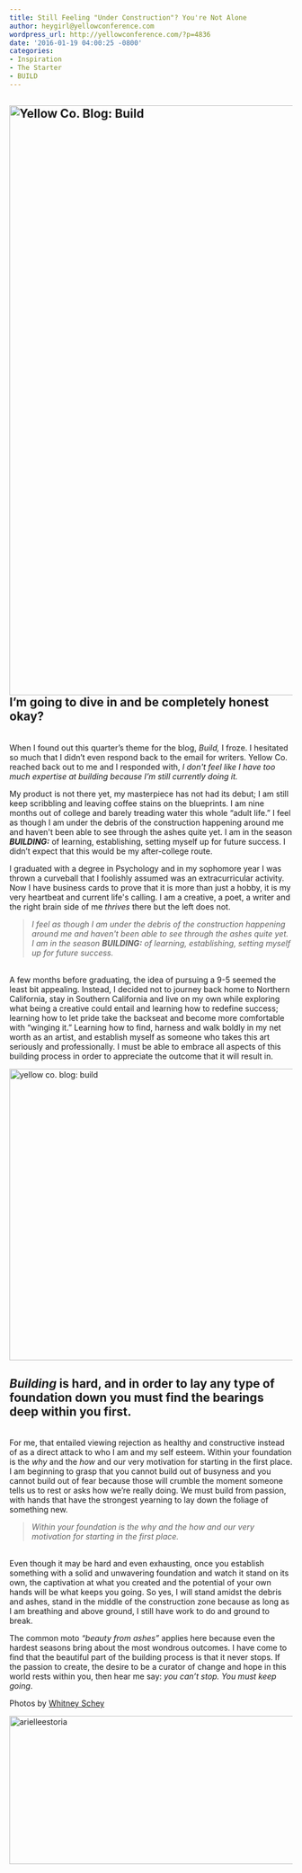 ```yaml
---
title: Still Feeling "Under Construction"? You're Not Alone
author: heygirl@yellowconference.com
wordpress_url: http://yellowconference.com/?p=4836
date: '2016-01-19 04:00:25 -0800'
categories:
- Inspiration
- The Starter
- BUILD
---
```

<h2><a href="http://yellowconference.com/wp-content/uploads/2016/01/metzDARLING-26.jpg"><img class="aligncenter size-full wp-image-4838" src="http://yellowconference.com/wp-content/uploads/2016/01/metzDARLING-26.jpg" alt="Yellow Co. Blog: Build" width="700" height="1050" /></a>I&rsquo;m going to dive in and be completely honest okay?</h2><br />
When I found out this quarter&rsquo;s theme for the blog, <em>Build,</em> I froze. I hesitated so much that I didn&rsquo;t even respond back to the email for writers. Yellow Co. reached back out to me and I responded with,<em> I don't feel like I have too much expertise at building because I&rsquo;m still currently doing it.</em></p>
<p>My product is not there yet, my masterpiece has not had its debut;&nbsp;I am still keep scribbling and leaving coffee stains on the blueprints.&nbsp;I am nine months out of college and barely treading water this whole &ldquo;adult life.&rdquo; I feel as though I am under the debris of the construction happening around me and haven't been able to see through the ashes quite yet. I am in the season <em><strong>BUILDING:</strong></em> of learning, establishing, setting myself up for future success. I didn&rsquo;t expect that this would be my after-college route.</p>
<p>I graduated with a degree in Psychology and in my sophomore year I was thrown a curveball that I foolishly assumed was an extracurricular activity. Now I have business cards to prove that it is more than just a hobby, it is my very heartbeat and current life's calling. I am a creative, a poet, a writer and the right brain side of me <em>thrives </em>there but the left does not.</p>
<blockquote><p><em>I feel as though I am under the debris of the construction happening around me and haven't been able to see through the ashes quite yet. I am in the season <strong>BUILDING:</strong> of learning, establishing, setting myself up for future success.</em></blockquote><br />
A few months before graduating, the idea of pursuing a 9-5 seemed the least bit appealing. Instead, I decided not to journey back home to Northern California, stay in Southern California and live on my own while exploring what being a creative could entail and learning how to redefine success; learning how to let pride take the backseat and become more comfortable with &ldquo;winging it.&rdquo; Learning how to find, harness and walk boldly in my net worth as an artist, and establish myself as someone who takes this art seriously and professionally. I must be able to embrace all aspects of this building process in order to appreciate the outcome that it will result in.</p>
<p><a href="http://yellowconference.com/wp-content/uploads/2016/01/metzDARLING-12.jpg"><img class="aligncenter size-full wp-image-4837" src="http://yellowconference.com/wp-content/uploads/2016/01/metzDARLING-12.jpg" alt="yellow co. blog: build" width="700" height="519" /></a></p>
<h2><strong><em>Building</em></strong> is hard, and in order to lay any type of foundation&nbsp;down you must find the bearings deep within you first.</h2><br />
For me, that entailed viewing rejection as healthy and constructive instead of as a direct attack to who I am and my self esteem. Within your foundation is the <em>why</em> and the <em>how </em>and our very motivation for starting in the first place. I am beginning to grasp that you cannot build out of busyness and you cannot build out of fear because those will crumble the moment someone tells us to rest or asks how we&rsquo;re really doing. We must build from passion, with hands that have the strongest yearning to lay down the foliage of something new.</p>
<blockquote><p><em>Within your foundation is the why and the how and our very motivation for starting in the first place.</em></blockquote><br />
Even though it may be hard and even&nbsp;exhausting, once you establish something with a solid and unwavering foundation and watch it stand on its own, the captivation at what you created and the potential of your own hands will be what keeps you going. So yes, I will stand amidst the debris and ashes, stand in the middle of the construction zone because as long as I am breathing and above ground, I still have work to do and ground to break.</p>
<p>The common moto&nbsp;<em>&ldquo;beauty from ashes&rdquo;</em>&nbsp;applies here because even the hardest seasons bring about the most wondrous outcomes. I have come to find that the beautiful part of the building process is that it never stops. If the passion to create, the desire to be a curator of change and hope in this world rests within you, then hear me say: <em>you can&rsquo;t stop. You must keep going</em>.</p>
<p>Photos by <a href="http://whitneydarling.com/blog/" target="_blank">Whitney Schey</a></p>
<p><a href="http://arielleestoria.com/" target="_blank"><img class="aligncenter size-full wp-image-4839" src="http://yellowconference.com/wp-content/uploads/2016/01/arielleestoria.jpg" alt="arielleestoria" width="700" height="264" /></a></p>
